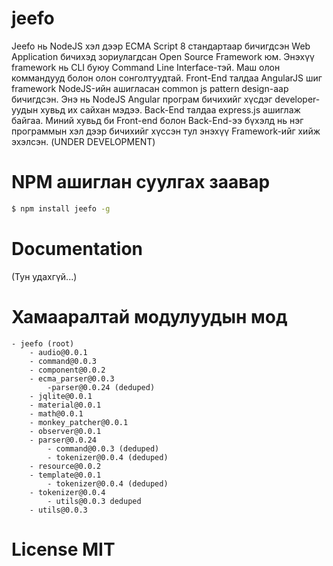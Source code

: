 # jeefo
Jeefo нь NodeJS хэл дээр ECMA Script 8 стандартаар бичигдсэн Web Application 
бичихэд зориулагдсан Open Source Framework юм. Энэхүү framework нь CLI буюу 
Command Line Interface-тэй. Маш олон коммандууд болон олон сонголтуудтай.
Front-End талдаа AngularJS шиг framework NodeJS-ийн ашигласан common js pattern 
design-аар бичигдсэн. Энэ нь NodeJS Angular програм бичихийг хүсдэг 
developer-уудын хувьд их сайхан мэдээ. Back-End талдаа express.js ашиглаж 
байгаа. Миний хувьд би Front-end болон Back-End-ээ бүхэлд нь нэг программын хэл 
дээр бичихийг хүссэн тул энэхүү Framework-ийг хийж эхэлсэн. (UNDER DEVELOPMENT)

# NPM ашиглан суулгах заавар
```sh
$ npm install jeefo -g
```

# Documentation
(Тун удахгүй...)

# Хамааралтай модулуудын мод
    - jeefo (root)
        - audio@0.0.1
        - command@0.0.3
        - component@0.0.2
        - ecma_parser@0.0.3
            -parser@0.0.24 (deduped)
        - jqlite@0.0.1
        - material@0.0.1
        - math@0.0.1
        - monkey_patcher@0.0.1
        - observer@0.0.1
        - parser@0.0.24
            - command@0.0.3 (deduped)
            - tokenizer@0.0.4 (deduped)
        - resource@0.0.2
        - template@0.0.1
            - tokenizer@0.0.4 (deduped)
        - tokenizer@0.0.4
            - utils@0.0.3 deduped
        - utils@0.0.3

# License MIT
